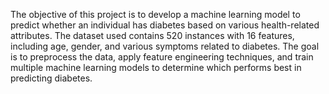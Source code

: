 The objective of this project is to develop a machine learning model to predict whether an individual has diabetes based on various health-related attributes. The dataset used contains 520 instances with 16 features, including age, gender, and various symptoms related to diabetes. The goal is to preprocess the data, apply feature engineering techniques, and train multiple machine learning models to determine which performs best in predicting diabetes.
